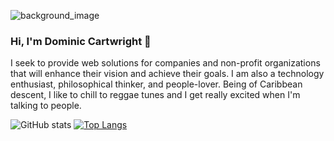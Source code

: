 ![background_image](https://user-images.githubusercontent.com/13526857/175754374-32208dc6-f5e9-4b92-bc62-92c589f288de.png)

### Hi, I'm Dominic Cartwright 👋

I seek to provide web solutions for companies and non-profit organizations that will enhance their vision and achieve their goals. I am also a technology enthusiast, philosophical thinker, and people-lover. Being of Caribbean descent, I like to chill to reggae tunes and I get really excited when I'm talking to people.

![GitHub stats](https://github-readme-stats.vercel.app/api?username=dcartwright07&show_icons=true&count_private=true&theme=monokai&hide=stars) 
[![Top Langs](https://github-readme-stats.vercel.app/api/top-langs/?username=dcartwright07&layout=compact&langs_count=10)](https://github.com/dcartwright07/github-readme-stats)

<!--
**dcartwright07/dcartwright07** is a ✨ _special_ ✨ repository because its `README.md` (this file) appears on your GitHub profile.

Here are some ideas to get you started:

- 🔭 I’m currently working on ...
- 🌱 I’m currently learning ...
- 👯 I’m looking to collaborate on ...
- 🤔 I’m looking for help with ...
- 💬 Ask me about ...
- 📫 How to reach me: ...
- 😄 Pronouns: ...
- ⚡ Fun fact: ...
-->

